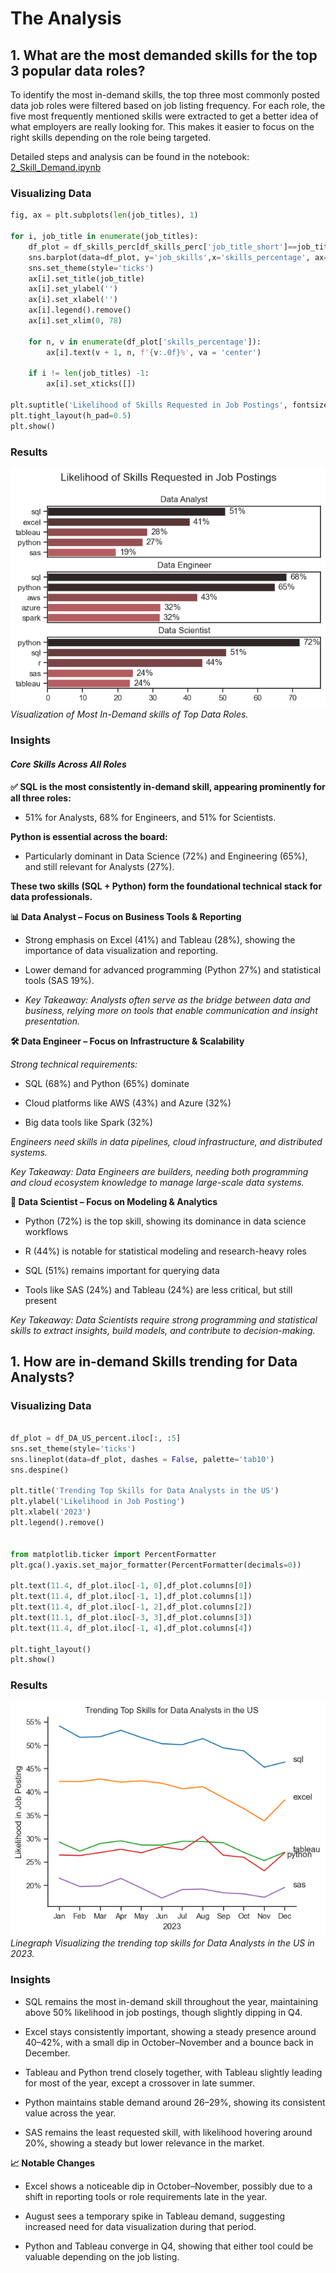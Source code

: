 # The Analysis

## 1. What are the most demanded skills for the top 3 popular data roles?

To identify the most in-demand skills, the top three most commonly posted data job roles were filtered based on job listing frequency. For each role, the five most frequently mentioned skills were extracted to get a better idea of what employers are really looking for. This makes it easier to focus on the right skills depending on the role being targeted.

Detailed steps and analysis can be found in the notebook: [2_Skill_Demand.ipynb](2_Project\2_Skill_Demand.ipynb)

### Visualizing Data
```python
fig, ax = plt.subplots(len(job_titles), 1)

for i, job_title in enumerate(job_titles):
    df_plot = df_skills_perc[df_skills_perc['job_title_short']==job_title].head(5)
    sns.barplot(data=df_plot, y='job_skills',x='skills_percentage', ax=ax[i], hue='skills_percentage', palette='dark:r_r')
    sns.set_theme(style='ticks')
    ax[i].set_title(job_title)
    ax[i].set_ylabel('')
    ax[i].set_xlabel('')
    ax[i].legend().remove()
    ax[i].set_xlim(0, 78)

    for n, v in enumerate(df_plot['skills_percentage']):
        ax[i].text(v + 1, n, f'{v:.0f}%', va = 'center')
    
    if i != len(job_titles) -1:
        ax[i].set_xticks([])
    
plt.suptitle('Likelihood of Skills Requested in Job Postings', fontsize = 15)
plt.tight_layout(h_pad=0.5)
plt.show()
```

### Results

![Visualization of most Demanded Skills of Top Data Roles](2_Project/images/Skill_Demand.png)
*Visualization of Most In-Demand skills of Top Data Roles.*

### Insights

#### *Core Skills Across All Roles*

**✅ SQL is the most consistently in-demand skill, appearing prominently for all three roles:**

* 51% for Analysts, 68% for Engineers, and 51% for Scientists.

**Python is essential across the board:**

* Particularly dominant in Data Science (72%) and Engineering (65%), and still relevant for Analysts (27%).

**These two skills (SQL + Python) form the foundational technical stack for data professionals.**


**📊 Data Analyst – Focus on Business Tools & Reporting**


* Strong emphasis on Excel (41%) and Tableau (28%), showing the importance of data visualization and reporting.

* Lower demand for advanced programming (Python 27%) and statistical tools (SAS 19%).

* *Key Takeaway: Analysts often serve as the bridge between data and business, relying more on tools that enable communication and insight presentation.*


**🛠️ Data Engineer – Focus on Infrastructure & Scalability**


*Strong technical requirements:*

* SQL (68%) and Python (65%) dominate

* Cloud platforms like AWS (43%) and Azure (32%)

* Big data tools like Spark (32%)

*Engineers need skills in data pipelines, cloud infrastructure, and distributed systems.*

*Key Takeaway: Data Engineers are builders, needing both programming and cloud ecosystem knowledge to manage large-scale data systems.*


**🧪 Data Scientist – Focus on Modeling & Analytics**


* Python (72%) is the top skill, showing its dominance in data science workflows

* R (44%) is notable for statistical modeling and research-heavy roles

* SQL (51%) remains important for querying data

* Tools like SAS (24%) and Tableau (24%) are less critical, but still present

*Key Takeaway: Data Scientists require strong programming and statistical skills to extract insights, build models, and contribute to decision-making.*


## 1. How are in-demand Skills trending for Data Analysts?

### Visualizing Data

``` python

df_plot = df_DA_US_percent.iloc[:, :5]
sns.set_theme(style='ticks')
sns.lineplot(data=df_plot, dashes = False, palette='tab10')
sns.despine()

plt.title('Trending Top Skills for Data Analysts in the US')
plt.ylabel('Likelihood in Job Posting')
plt.xlabel('2023')
plt.legend().remove()


from matplotlib.ticker import PercentFormatter
plt.gca().yaxis.set_major_formatter(PercentFormatter(decimals=0))

plt.text(11.4, df_plot.iloc[-1, 0],df_plot.columns[0])
plt.text(11.4, df_plot.iloc[-1, 1],df_plot.columns[1])
plt.text(11.4, df_plot.iloc[-1, 2],df_plot.columns[2])
plt.text(11.1, df_plot.iloc[-3, 3],df_plot.columns[3])
plt.text(11.4, df_plot.iloc[-1, 4],df_plot.columns[4])

plt.tight_layout()
plt.show()

```

### Results

![Trending Top-Skills for Data Analysts in the US](2_Project/images/Skill_Trend.png)
*Linegraph Visualizing the trending top skills for Data Analysts in the US in 2023.*

### Insights

* SQL remains the most in-demand skill throughout the year, maintaining above 50% likelihood in job postings, though slightly dipping in Q4.

* Excel stays consistently important, showing a steady presence around 40–42%, with a small dip in October–November and a bounce back in December.

* Tableau and Python trend closely together, with Tableau slightly leading for most of the year, except a crossover in late summer.

* Python maintains stable demand around 26–29%, showing its consistent value across the year.

* SAS remains the least requested skill, with likelihood hovering around 20%, showing a steady but lower relevance in the market.

**📈 Notable Changes**

* Excel shows a noticeable dip in October–November, possibly due to a shift in reporting tools or role requirements late in the year.

* August sees a temporary spike in Tableau demand, suggesting increased need for data visualization during that period.

* Python and Tableau converge in Q4, showing that either tool could be valuable depending on the job listing.